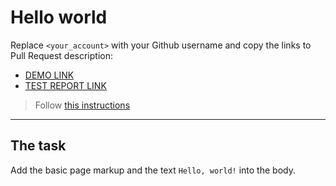 # Hello world
Replace `<your_account>` with your Github username and copy the links to Pull Request description:  
- [DEMO LINK](https://yaroslav-furhala.github.io/layout_hello-world/)
- [TEST REPORT LINK](https://yaroslav-furhala.github.io/layout_hello-world/report/html_report/)

> Follow [this instructions](https://mate-academy.github.io/layout_task-guideline/#how-to-solve-the-layout-tasks-on-github)
___

## The task 
Add the basic page markup and the text `Hello, world!` into the body.
